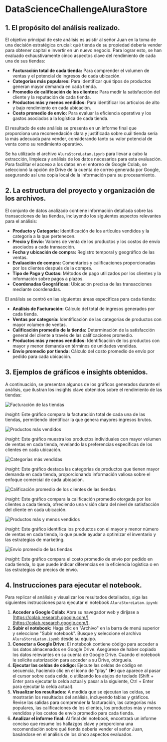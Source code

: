 # DataScienceChallengeAluraStore

## 1. El propósito del análisis realizado.

El objetivo principal de este análisis es asistir al señor Juan en la toma de una decisión estratégica crucial: qué tienda de su propiedad debería vender para obtener capital e invertir en un nuevo negocio. Para lograr esto, se han evaluado exhaustivamente cinco aspectos clave del rendimiento de cada una de sus tiendas:

* **Facturación total de cada tienda:** Para comprender el volumen de ventas y el potencial de ingresos de cada ubicación.
* **Categorías más populares:** Para identificar qué tipos de productos generan mayor demanda en cada tienda.
* **Promedio de calificación de los clientes:** Para medir la satisfacción del cliente y la reputación de cada tienda.
* **Productos más y menos vendidos:** Para identificar los artículos de alto y bajo rendimiento en cada ubicación.
* **Costo promedio de envío:** Para evaluar la eficiencia operativa y los gastos asociados a la logística de cada tienda.

El resultado de este análisis se presenta en un informe final que proporciona una recomendación clara y justificada sobre cuál tienda sería la más adecuada para vender, considerando tanto su valor potencial de venta como su rendimiento operativo.

Se ha utilizado el archivo `AluraStoreLatam.ipynb` para llevar a cabo la extracción, limpieza y análisis de los datos necesarios para esta evaluación. Para facilitar el acceso a los datos en el entorno de Google Colab, se seleccionó la opción de Drive de la cuenta de correo generada por Google, asegurando así una copia local de la información para su procesamiento.

## 2. La estructura del proyecto y organización de los archivos.

El conjunto de datos analizado contiene información detallada sobre las transacciones de las tiendas, incluyendo los siguientes aspectos relevantes para el análisis:

* **Producto y Categoría:** Identificación de los artículos vendidos y la categoría a la que pertenecen.
* **Precio y Envío:** Valores de venta de los productos y los costos de envío asociados a cada transacción.
* **Fecha y ubicación de compra:** Registro temporal y geográfico de las ventas.
* **Evaluación de compra:** Comentarios y calificaciones proporcionadas por los clientes después de la compra.
* **Tipo de Pago y Cuotas:** Métodos de pago utilizados por los clientes y la información sobre pagos a plazos.
* **Coordenadas Geográficas:** Ubicación precisa de las transacciones mediante coordenadas.

El análisis se centró en las siguientes áreas específicas para cada tienda:

* **Análisis de Facturación:** Cálculo del total de ingresos generados por cada tienda.
* **Ventas por categoría:** Identificación de las categorías de productos con mayor volumen de ventas.
* **Calificación promedio de la tienda:** Determinación de la satisfacción general del cliente a través de las calificaciones promedio.
* **Productos más y menos vendidos:** Identificación de los productos con mayor y menor demanda en términos de unidades vendidas.
* **Envío promedio por tienda:** Cálculo del costo promedio de envío por pedido para cada ubicación.

## 3. Ejemplos de gráficos e insights obtenidos.

A continuación, se presentan algunos de los gráficos generados durante el análisis, que ilustran los insights clave obtenidos sobre el rendimiento de las tiendas:

![Facturación de las tiendas](facturacion_tiendas.jpg)

*Insight:* Este gráfico compara la facturación total de cada una de las tiendas, permitiendo identificar la que genera mayores ingresos brutos.

![Productos más vendidos](ventas_producto_tienda.jpg)

*Insight:* Este gráfico muestra los productos individuales con mayor volumen de ventas en cada tienda, revelando las preferencias específicas de los clientes en cada ubicación.

![Categorías más vendidas](ventas_categoria_tienda.jpg)

*Insight:* Este gráfico destaca las categorías de productos que tienen mayor demanda en cada tienda, proporcionando información valiosa sobre el enfoque comercial de cada ubicación.

![Calificación promedio de los clientes de las tiendas](calificacion_promedio_tiendas.jpg)

*Insight:* Este gráfico compara la calificación promedio otorgada por los clientes a cada tienda, ofreciendo una visión clara del nivel de satisfacción del cliente en cada ubicación.

![Productos más y menos vendidos](Productos_mas_menos_tienda.jpg)

*Insight:* Este gráfico identifica los productos con el mayor y menor número de ventas en cada tienda, lo que puede ayudar a optimizar el inventario y las estrategias de marketing.

![Envio promedio de las tiendas](envio_promedio_tiendas.jpg)

*Insight:* Este gráfico compara el costo promedio de envío por pedido en cada tienda, lo que puede indicar diferencias en la eficiencia logística o en las estrategias de precios de envío.

## 4. Instrucciones para ejecutar el notebook.

Para replicar el análisis y visualizar los resultados detallados, siga las siguientes instrucciones para ejecutar el notebook `AluraStoreLatam.ipynb`:

1.  **Acceder a Google Colab:** Abra su navegador web y diríjase a [https://colab.research.google.com/](https://colab.research.google.com/).
2.  **Subir el notebook:** Haga clic en "Archivo" en la barra de menú superior y seleccione "Subir notebook". Busque y seleccione el archivo `AluraStoreLatam.ipynb` desde su equipo.
3.  **Conectar a Google Drive:** El notebook contiene código para acceder a los datos almacenados en Google Drive. Asegúrese de haber copiado los datos relevantes en su cuenta de Google Drive. Cuando el notebook le solicite autorización para acceder a su Drive, otórguela.
4.  **Ejecutar las celdas de código:** Ejecute las celdas de código en secuencia, haciendo clic en el icono de "play" (▶) que aparece al pasar el cursor sobre cada celda, o utilizando los atajos de teclado (Shift + Enter para ejecutar la celda actual y pasar a la siguiente, Ctrl + Enter para ejecutar la celda actual).
5.  **Visualizar los resultados:** A medida que se ejecutan las celdas, se mostrarán los resultados del análisis, incluyendo tablas y gráficos. Revise las salidas para comprender la facturación, las categorías más populares, las calificaciones de los clientes, los productos más y menos vendidos y los costos de envío promedio para cada tienda.
6.  **Analizar el informe final:** Al final del notebook, encontrará un informe conciso que resume los hallazgos clave y proporciona una recomendación sobre qué tienda debería vender el señor Juan, basándose en el análisis de los cinco aspectos evaluados.
